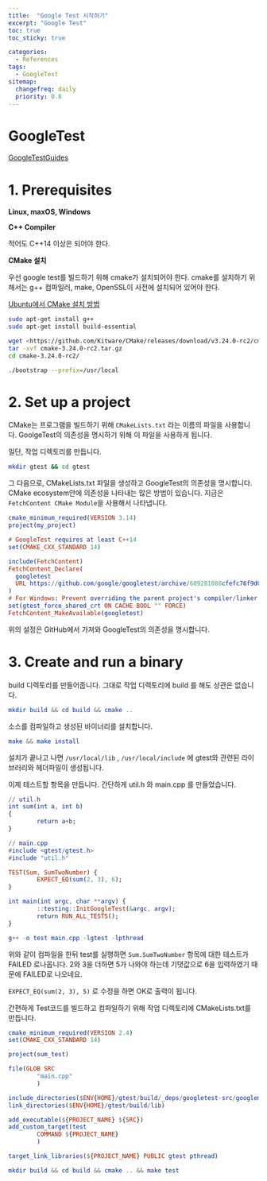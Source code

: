 ```yaml
---
title:  "Google Test 시작하기"
excerpt: "Google Test"
toc: true
toc_sticky: true

categories:
  - References
tags:
  - GoogleTest
sitemap:
  changefreq: daily
  priority: 0.8
---
```


# GoogleTest

[GoogleTestGuides]([http://google.github.io/googletest/quickstart-bazel.htm](http://google.github.io/googletest/quickstart-bazel.html))

# 1. Prerequisites

**Linux, maxOS, Windows**

**C++ Compiler**

적어도 C++14 이상은 되어야 한다.

**CMake 설치**

우선 google test를 빌드하기 위해 cmake가 설치되어야 한다. cmake를  설치하기 위해서는 g++ 컴파일러, make, OpenSSL이 사전에 설치되어 있어야 한다. 

[Ubuntu에서 CMake 설치 방법](https://mong9data.tistory.com/124)

```bash
sudo apt-get install g++
sudo apt-get install build-essential

wget <https://github.com/Kitware/CMake/releases/download/v3.24.0-rc2/cmake-3.24.0-rc2.tar.gz>
tar -xvf cmake-3.24.0-rc2.tar.gz
cd cmake-3.24.0-rc2/

./bootstrap --prefix=/usr/local
```

# 2. Set up a project

CMake는 프로그램을 빌드하기 위해 `CMakeLists.txt` 라는 이름의 파일을 사용합니다. GoolgeTest의 의존성을 명시하기 위해 이 파일을 사용하게 됩니다. 

일단, 작업 디렉토리를 만듭니다.

```bash
mkdir gtest && cd gtest
```

그 다음으로, CMakeLists.txt 파일을 생성하고 GoogleTest의 의존성을 명시합니다. CMake  ecosystem안에 의존성을 나타내는 많은 방법이 있습니다. 지금은 `FetchContent CMake Module`을 사용해서 나타냅니다. 

```elm
cmake_minimum_required(VERSION 3.14)
project(my_project)

# GoogleTest requires at least C++14
set(CMAKE_CXX_STANDARD 14)

include(FetchContent)
FetchContent_Declare(
  googletest
  URL https://github.com/google/googletest/archive/609281088cfefc76f9d0ce82e1ff6c30cc3591e5.zip
)
# For Windows: Prevent overriding the parent project's compiler/linker settings
set(gtest_force_shared_crt ON CACHE BOOL "" FORCE)
FetchContent_MakeAvailable(googletest)
```

위의 설정은 GitHub에서 가져와 GoogleTest의 의존성을 명시합니다.

# 3. Create and run a binary

build 디렉토리를 만들어줍니다. 그대로 작업 디렉토리에 build 를 해도 상관은 없습니다.

```elm
mkdir build && cd build && cmake ..
```

소스를 컴파일하고 생성된 바이너리를 설치합니다.

```elm
make && make install
```

설치가 끝나고 나면 `/usr/local/lib` , `/usr/local/include` 에 gtest와 관련된 라이브러리와 헤더파일이 생성됩니다.

이제 테스트할 항목을 만듭니다. 간단하게 util.h 와 main.cpp 를 만들었습니다.

```elm
// util.h
int sum(int a, int b)
{
        return a+b;
}
```

```elm
// main.cpp
#include <gtest/gtest.h>
#include "util.h"

TEST(Sum, SumTwoNumber) {
        EXPECT_EQ(sum(2, 3), 6);
}

int main(int argc, char **argv) {
        ::testing::InitGoogleTest(&argc, argv);
        return RUN_ALL_TESTS();
}
```

```elm
g++ -o test main.cpp -lgtest -lpthread
```

위와 같이 컴파일을 한뒤 test를 실행하면 `Sum.SumTwoNumber` 항목에 대한 테스트가 FAILED 로나옵니다.  2와 3을 더하면 5가 나와야 하는데 기댓값으로 6을 입력하였기 때문에 FAILED로 나오네요.

`EXPECT_EQ(sum(2, 3), 5)` 로 수정을 하면 OK로 출력이 됩니다.

간편하게 Test코드를 빌드하고 컴파일하기 위해 작업 디렉토리에 CMakeLists.txt를 만듭니다.

```elm
cmake_minimum_required(VERSION 2.4)
set(CMAKE_CXX_STANDARD 14)

project(sum_test)

file(GLOB SRC
        "main.cpp"
        )

include_directories($ENV{HOME}/gtest/build/_deps/googletest-src/googlemock/include $ENV{HOME}/gtest/build/_deps/googletest-src/googletest/include)
link_directories($ENV{HOME}/gtest/build/lib)

add_executable(${PROJECT_NAME} ${SRC})
add_custom_target(test
        COMMAND ${PROJECT_NAME}
        )

target_link_libraries(${PROJECT_NAME} PUBLIC gtest pthread)
```

```elm
mkdir build && cd build && cmake .. && make test
```
